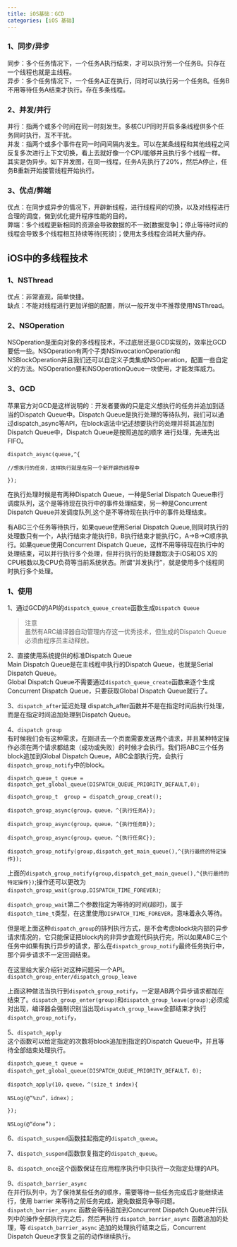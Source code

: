 ```yaml
---
title: iOS基础：GCD
categories: [iOS 基础]
---
```


### 1、同步/异步
同步：多个任务情况下，一个任务A执行结束，才可以执行另一个任务B。只存在一个线程也就是主线程。  
异步：多个任务情况下，一个任务A正在执行，同时可以执行另一个任务B。任务B不用等待任务A结束才执行。存在多条线程。

### 2、并发/并行
并行：指两个或多个时间在同一时刻发生。多核CUP同时开启多条线程供多个任务同时执行，互不干扰。  
并发：指两个或多个事件在同一时间间隔内发生。可以在某条线程和其他线程之间反复多次进行上下文切换，看上去就好像一个CPU能够并且执行多个线程一样。其实是伪异步。如下并发图，在同一线程，任务A先执行了20%，然后A停止，任务B重新开始接管线程开始执行。

### 3、优点/弊端
优点：在同步或异步的情况下，开辟新线程，进行线程间的切换，以及对线程进行合理的调度，做到优化提升程序性能的目的。  
弊端：多个线程更新相同的资源会导致数据的不一致[数据竞争]；停止等待时间的线程会导致多个线程相互持续等待[死锁]；使用太多线程会消耗大量内存。

## iOS中的多线程技术
### 1、NSThread  
优点：非常直观，简单快捷。  
缺点：不能对线程进行更加详细的配置，所以一般开发中不推荐使用NSThread。

### 2、NSOperation
NSOperation是面向对象的多线程技术，不过底层还是GCD实现的，效率比GCD要低一些。NSOperation有两个子类NSInvocationOperation和NSBlockOperation并且我们还可以自定义子类集成NSOperation，配置一些自定义的方法。NSOperation要和NSOperationQueue一块使用，才能发挥威力。

### 3、GCD
苹果官方对GCD是这样说明的：开发者要做的只是定义想执行的任务并追加到适当的Dispatch Queue中。Dispatch Queue是执行处理的等待队列，我们可以通过dispatch_async等API，在block语法中记述想要执行的处理并将其追加到Dispatch Queue中，Dispatch Queue是按照追加的顺序 进行处理，先进先出FIFO。

```
dispatch_async(queue,^{

//想执行的任务，这样执行就是在另一个新开辟的线程中

});
```

在执行处理时候是有两种Dispatch Queue，一种是Serial Dispatch Queue串行调度队列，这个是等待现在执行中的事件处理结束，另一种是Concurrent Dispatch Queue并发调度队列,这个是不等待现在执行中的事件处理结束。

有ABC三个任务等待执行，如果queue使用Serial Dispatch Queue,则同时执行的处理数只有一个，A执行结束才能执行B，B执行结束才能执行C，A->B->C顺序执行。如果queue使用Concurrent Dispatch Queue，这样不用等待现在执行中的处理结束，可以并行执行多个处理，但并行执行的处理数取决于iOS和OS X的CPU核数以及CPU负荷等当前系统状态。所谓“并发执行”，就是使用多个线程同时执行多个处理。

### 1、使用
1、通过GCD的API的`dispatch_queue_create`函数生成`Dispatch Queue`
>注意  
>虽然有ARC编译器自动管理内存这一优秀技术，但生成的Dispatch Queue必须由程序员主动释放。

2、直接使用系统提供的标准Dispatch Queue  
Main Dispatch Queue是在主线程中执行的Dispatch Queue，也就是Serial Dispatch Queue。  
Global Dispatch Queue不需要通过`dispatch_queue_create`函数来逐个生成Concurrent Dispatch Queue，只要获取Global Dispatch Queue就行了。

3、`dispatch_after`延迟处理
dispatch_after函数并不是在指定时间后执行处理，而是在指定时间追加处理到Dispatch Queue。  

4、`dispatch group`  
有时候我们会有这种需求，在刚进去一个页面需要发送两个请求，并且某种特定操作必须在两个请求都结束（成功或失败）的时候才会执行。我们将ABC三个任务block追加到Global Dispatch Queue，ABC全部执行完，会执行`dispatch_group_notify`中的block。

```
dispatch_queue_t queue = dispatch_get_global_queue(DISPATCH_QUEUE_PRIORITY_DEFAULT,0);

dispatch_group_t  group = dispatch_group_creat();

dispatch_group_async(group，queue，^{执行任务A});

dispatch_group_async(group，queue，^{执行任务B});

dispatch_group_async(group，queue，^{执行任务C});

dispatch_group_notify(group,dispatch_get_main_queue(),^{执行最终的特定操作});
```

上面的`dispatch_group_notify(group,dispatch_get_main_queue(),^{执行最终的特定操作})`;操作还可以更改为`dispatch_group_wait(group,DISPATCH_TIME_FOREVER)`;

`dispatch_group_wait`第二个参数指定为等待的时间(超时)，属于`dispatch_time_t`类型，在这里使用`DISPATCH_TIME_FOREVER`，意味着永久等待。

但是呢上面这种`dispatch_group`的排列执行方式，是不会考虑block块内部的异步请求情况的，它只能保证把block内的非异步直观代码执行完，所以如果ABC三个任务中如果有执行异步的请求，那么在`dispatch_group_notify`最终任务执行中，那个异步请求不一定回调结束。

在这里给大家介绍针对这种问题另一个API。`dispatch_group_enter/dispatch_group_leave`

上面这种做法当执行到`dispatch_group_notify`，一定是AB两个异步请求都加在结束了。`dispatch_group_enter(group)`和`dispatch_group_leave(group)`;必须成对出现，编译器会强制识别当出现`dispatch_group_leave`全部结束才执行`dispatch_group_notify`，

5、`dispatch_apply`  
这个函数可以给定指定的次数将block追加到指定的Dispatch Queue中，并且等待全部结束处理执行。

```
dispatch_queue_t queue = dispatch_get_global_queue(DISPATCH_QUEUE_PRIORITY_DEFAULT，0);

dispatch_apply(10，queue，^(size_t index){

NSLog(@“%zu”，idnex)；

});

NSLog(@“done”)；
```

6、`dispatch_suspend`函数挂起指定的`dispatch_queue`。

7、`dispatch_suspend`函数恢复指定的`dispatch_queue`。

8、`dispatch_once`这个函数保证在应用程序执行中只执行一次指定处理的API。

9、`dispatch_barrier_async`  
在并行队列中，为了保持某些任务的顺序，需要等待一些任务完成后才能继续进行，使用 barrier 来等待之前任务完成，避免数据竞争等问题。 `dispatch_barrier_async` 函数会等待追加到Concurrent Dispatch Queue并行队列中的操作全部执行完之后，然后再执行 `dispatch_barrier_async` 函数追加的处理，等 `dispatch_barrier_async` 追加的处理执行结束之后，Concurrent Dispatch Queue才恢复之前的动作继续执行。
